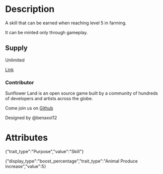 # Description

A skill that can be earned when reaching level 5 in farming.

It can be minted only through gameplay.

## Supply

Unlimited

[Link](https://docs.sunflower-land.com/player-guides/skill-tree)

### Contributor

Sunflower Land is an open source game built by a community of hundreds of developers and artists across the globe.

Come join us on [Github](https://github.com/sunflower-land/sunflower-land)

Designed by @benaxol12

# Attributes

{"trait_type":"Purpose","value":"Skill"}

{"display_type":"boost_percentage","trait_type":"Animal Produce increase","value":5}

